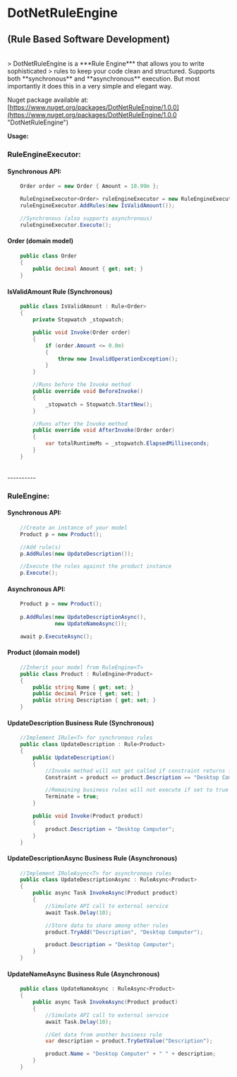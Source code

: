 # DotNetRuleEngine #
## (Rule Based Software Development) ##

<br />
> DotNetRuleEngine is a ***Rule Engine*** that allows you to write sophisticated 
> rules to keep your code clean and structured. Supports both **synchronous** and **asynchronous** execution. But most importantly it does this in a very simple and elegant way.


Nuget package available at: [https://www.nuget.org/packages/DotNetRuleEngine/1.0.0](https://www.nuget.org/packages/DotNetRuleEngine/1.0.0 "DotNetRuleEngine")

**Usage:**

### **RuleEngineExecutor:** ###

#### **Synchronous API:** ####

```csharp
	Order order = new Order { Amount = 10.99m };

    RuleEngineExecutor<Order> ruleEngineExecutor = new RuleEngineExecutor<Order>(order);
    ruleEngineExecutor.AddRules(new IsValidAmount());

    //Synchronous (also supports asynchronous)
    ruleEngineExecutor.Execute();
```
#### **Order (domain model)** ####

```csharp
    public class Order
	{
		public decimal Amount { get; set; }
	}
```

#### **IsValidAmount Rule (Synchronous)** ####
```csharp
    public class IsValidAmount : Rule<Order>
    {   
        private Stopwatch _stopwatch;

        public void Invoke(Order order)
        {
            if (order.Amount <= 0.0m)
            {
                throw new InvalidOperationException();
            }
        }

		//Runs before the Invoke method
        public override void BeforeInvoke()
        {
			_stopwatch = Stopwatch.StartNew();
        }

		//Runs after the Invoke method
        public override void AfterInvoke(Order order)
        {
            var totalRuntimeMs = _stopwatch.ElapsedMilliseconds;
        }
    }
```

<br />
----------
<br />

### **RuleEngine:** ###

#### **Synchronous API:** ####

```csharp
	//Create an instance of your model
    Product p = new Product();

    //Add rule(s)
	p.AddRules(new UpdateDescription());

    //Execute the rules against the product instance
	p.Execute();
```

#### **Asynchronous API:** ####

```csharp
    Product p = new Product();
    
	p.AddRules(new UpdateDescriptionAsync(),
               new UpdateNameAsync());

	await p.ExecuteAsync();
```

#### **Product (domain model)** ####

```csharp
    //Inherit your model from RuleEngine<T>
    public class Product : RuleEngine<Product>
	{
		public string Name { get; set; }
		public decimal Price { get; set; }
		public string Description { get; set; }
	}
```
 
#### **UpdateDescription Business Rule (Synchronous)** ####
    
```csharp
    //Implement IRule<T> for synchronous rules
	public class UpdateDescription : Rule<Product>
    {
        public UpdateDescription()
        {
            //Invoke method will not get called if constraint returns false
            Constraint = product => product.Description == "Desktop Computer";

            //Remaining business rules will not execute if set to true
            Terminate = true;
        }

        public void Invoke(Product product)
        {
            product.Description = "Desktop Computer";
        }
    }
```

#### **UpdateDescriptionAsync Business Rule (Asynchronous)** ####

```csharp
    //Implement IRuleAsync<T> for asynchronous rules
    public class UpdateDescriptionAsync : RuleAsync<Product>
    {
        public async Task InvokeAsync(Product product)
        {
            //Simulate API call to external service
            await Task.Delay(10);

            //Store data to share among other rules
            product.TryAdd("Description", "Desktop Computer");

            product.Description = "Desktop Computer";
        }
    }
```

#### **UpdateNameAsync Business Rule (Asynchronous)** ####

```csharp
    public class UpdateNameAsync : RuleAsync<Product>
    {
        public async Task InvokeAsync(Product product)
        {
            //Simulate API call to external service
            await Task.Delay(10);

            //Get data from another business rule
            var description = product.TryGetValue("Description");

            product.Name = "Desktop Computer" + " " + description;
        }
    }
```
